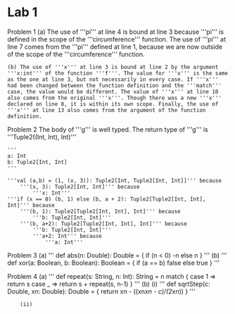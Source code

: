# Lab 1

Problem 1
	(a) The use of '''pi''' at line 4 is bound at line 3 because '''pi''' is defined in the scope of the '''circumference''' function. The use of '''pi''' at line 7 comes from the '''pi''' defined at line 1, because we are now outside of the scope of the '''circumference''' function.

	(b) The use of '''x''' at line 3 is bound at line 2 by the argument '''x:int''' of the function '''f'''. The value for '''x''' is the same as the one at line 3, but not necessarily in every case. If '''x''' had been changed between the function definition and the '''match''' case, the value would be different. The value of '''x''' at line 10 also comes from the original '''x'''. Though there was a new '''x''' declared on line 8, it is within its own scope. Finally, the use of '''x''' at line 13 also comes from the argument of the function definition.

Problem 2
	The body of '''g''' is well typed. The return type of '''g''' is '''Tuple2((Int, Int), Int)'''

	'''
	a: Int
	b: Tuple2[Int, Int]
	'''

	'''val (a,b) = (1, (x, 3)): Tuple2[Int, Tuple2[Int, Int]]''' because
		'''(x, 3): Tuple2[Int, Int]''' because
			'''x: Int'''
	'''if (x == 0) (b, 1) else (b, a + 2): Tuple2[Tuple2[Int, Int], Int]''' because
		'''(b, 1): Tuple2[Tuple2[Int, Int], Int]''' because
			'''b: Tuple2[Int, Int]'''
		'''(b, a+2): Tuple2[Tuple2[Int, Int], Int]''' because
			'''b: Tuple2[Int, Int]'''
			'''a+2: Int''' because
				'''a: Int'''

Problem 3
	(a)
		'''
		def abs(n: Double): Double = {
			if (n < 0) -n else n
		}
		'''
	(b)
		'''
		def xor(a: Boolean, b: Boolean): Boolean = {
			if (a == b) false else true
		}
		'''

Problem 4
	(a)
		'''
		def repeat(s: String, n: Int): String = n match {
		    case 1 => return s
		   	case _ => return s + repeat(s, n-1)
		}
		'''
	(b)
		(i)
			'''
			def sqrtStep(c: Double, xn: Double): Double = {
    			return xn - ((xn*xn - c)/(2*xn))
  			}
  			'''

  		(ii)